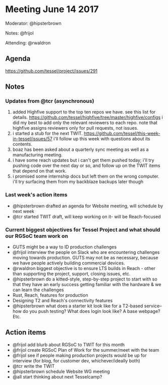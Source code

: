 # Meeting June 14 2017

Moderator: @hipsterbrown

Notes: @frijol

Attending: @rwaldron

## Agenda

<https://github.com/tessel/project/issues/291>

## Notes

### Updates from @tcr (asynchronous)

1. added Highfive support to the top ten repos we have. see this list for details. <https://github.com/tessel/highfive/tree/master/highfive/configs> i did my best to add only the relevant reviewers to each repo. note that highfive assigns reviewers only for pull requests, not issues.
2. i started a stub for the next TWIT. <https://github.com/tessel/this-week-in-tessel/issues/57> i'll follow up this week with questions about its contents.
3. boaz has been asked about a quarterly sync meeting as well as a manufacturing meeting.
4. i have some reach updates but i can't get them pushed today; i'll try pushing code over the next day or so, and follow up on the TWIT items that depend on that work.
5. i promised some internship docs but left them on the wrong computer. i'll try surfacing them from my backblaze backups later though

### Last week's action items

- @hipsterbrown drafted an agenda for Website meeting, will schedule by next week
- @tcr started TWIT draft, will keep working on it- will be Reach-focused

### Current biggest objectives for Tessel Project and what should our RGSoC team work on

- GUTS might be a way to ID production challenges
- @frijol interview the people on Slack who are encountering challenges moving towards production. GUTS may not be as necessary, because we have people actively building commercial devices.
- @rwaldron biggest objective is to ensure LTS builds in Reach - other than supporting the project, support, closing issues, etc.
- @hipsterbrown do a kitted-style, step-by-step project to start with so that they have an early success getting familiar with the hardware & we can learn the challenges
- Rust, Reach, features for production
- Designing T2 and Reach's connectivity features
- @hipsterbrown what does a starter kit look like for a T2-based service– how do you push testing? What does login look like? A base webpage? Etc.

## Action items

- @frijol add blurb about RGSoC to TWIT for this month
- @frijol create RGSoC Plan of Work for the summer/meet with the team
- @frijol see if people making production projects would be up for interview (for blog, for customer dev, whichever/ideally both)
- @tcr write the TWIT
- @hipsterbrown schedule Website WG meeting
- @all start thinking about next Tesselcamp?
